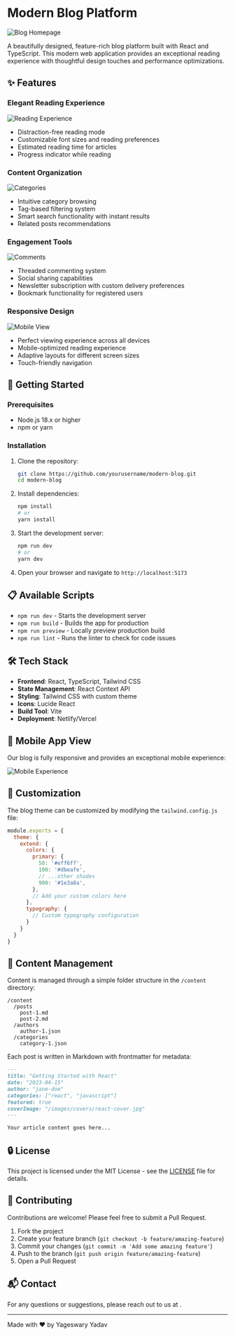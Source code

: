 # Modern Blog Platform

![Blog Homepage](https://images.pexels.com/photos/6177645/pexels-photo-6177645.jpeg?auto=compress&cs=tinysrgb&w=1260&h=750&dpr=2)

A beautifully designed, feature-rich blog platform built with React and TypeScript. This modern web application provides an exceptional reading experience with thoughtful design touches and performance optimizations.

## ✨ Features

### Elegant Reading Experience
![Reading Experience](https://images.pexels.com/photos/6177607/pexels-photo-6177607.jpeg?auto=compress&cs=tinysrgb&w=1260&h=750&dpr=2)

- Distraction-free reading mode
- Customizable font sizes and reading preferences
- Estimated reading time for articles
- Progress indicator while reading

### Content Organization
![Categories](https://images.pexels.com/photos/6177697/pexels-photo-6177697.jpeg?auto=compress&cs=tinysrgb&w=1260&h=750&dpr=2)

- Intuitive category browsing
- Tag-based filtering system
- Smart search functionality with instant results
- Related posts recommendations

### Engagement Tools
![Comments](https://images.pexels.com/photos/6177560/pexels-photo-6177560.jpeg?auto=compress&cs=tinysrgb&w=1260&h=750&dpr=2)

- Threaded commenting system
- Social sharing capabilities
- Newsletter subscription with custom delivery preferences
- Bookmark functionality for registered users

### Responsive Design
![Mobile View](https://images.pexels.com/photos/6177610/pexels-photo-6177610.jpeg?auto=compress&cs=tinysrgb&w=1260&h=750&dpr=2)

- Perfect viewing experience across all devices
- Mobile-optimized reading experience
- Adaptive layouts for different screen sizes
- Touch-friendly navigation

## 🚀 Getting Started

### Prerequisites

- Node.js 18.x or higher
- npm or yarn

### Installation

1. Clone the repository:
   ```bash
   git clone https://github.com/yourusername/modern-blog.git
   cd modern-blog
   ```

2. Install dependencies:
   ```bash
   npm install
   # or
   yarn install
   ```

3. Start the development server:
   ```bash
   npm run dev
   # or
   yarn dev
   ```

4. Open your browser and navigate to `http://localhost:5173`

## 📋 Available Scripts

- `npm run dev` - Starts the development server
- `npm run build` - Builds the app for production
- `npm run preview` - Locally preview production build
- `npm run lint` - Runs the linter to check for code issues

## 🛠️ Tech Stack

- **Frontend**: React, TypeScript, Tailwind CSS
- **State Management**: React Context API
- **Styling**: Tailwind CSS with custom theme
- **Icons**: Lucide React
- **Build Tool**: Vite
- **Deployment**: Netlify/Vercel

## 📱 Mobile App View

Our blog is fully responsive and provides an exceptional mobile experience:

![Mobile Experience](https://images.pexels.com/photos/6177654/pexels-photo-6177654.jpeg?auto=compress&cs=tinysrgb&w=1260&h=750&dpr=2)

## 🎨 Customization

The blog theme can be customized by modifying the `tailwind.config.js` file:

```js
module.exports = {
  theme: {
    extend: {
      colors: {
        primary: {
          50: '#eff6ff',
          100: '#dbeafe',
          // ...other shades
          900: '#1e3a8a',
        },
        // Add your custom colors here
      },
      typography: {
        // Custom typography configuration
      }
    }
  }
}
```

## 📝 Content Management

Content is managed through a simple folder structure in the `/content` directory:

```
/content
  /posts
    post-1.md
    post-2.md
  /authors
    author-1.json
  /categories
    category-1.json
```

Each post is written in Markdown with frontmatter for metadata:

```markdown
---
title: "Getting Started with React"
date: "2023-04-15"
author: "jane-doe"
categories: ["react", "javascript"]
featured: true
coverImage: "/images/covers/react-cover.jpg"
---

Your article content goes here...
```

## 🔒 License

This project is licensed under the MIT License - see the [LICENSE](LICENSE) file for details.

## 👥 Contributing

Contributions are welcome! Please feel free to submit a Pull Request.

1. Fork the project
2. Create your feature branch (`git checkout -b feature/amazing-feature`)
3. Commit your changes (`git commit -m 'Add some amazing feature'`)
4. Push to the branch (`git push origin feature/amazing-feature`)
5. Open a Pull Request

## 📬 Contact

For any questions or suggestions, please reach out to us at .

---

Made with ❤️ by Yageswary Yadav